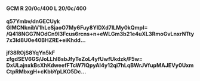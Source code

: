 #### GCM R 20/0c/400 L 20/0c/400
**q57Ymbv/dnGECUyk**<br/>**GIMCNknibV1hLeSjaoO7My6Fuy8YlDXd7ILMy0kQmpI=**<br/>**/Q418NGG7NOdCn9l3Fcus6rcns+n+eWLGm3b21e4uXL3RmoGvLnxrNTty7x3Id8U0e40BHZRE+eiKhdd...**<br/><br/>
**jf38ROjS8YqYn5kF**<br/>**zfgdSEV6GS/JoLLhI8sbJfyTeZoL4yfUwfUkdzk/F5w=**<br/>**DxULajnxkBsXhKdweefFTcW7lQpyAI4y12qi7hLqBWrJVfupMAJEVy0UxmCtpRMbxgH+cKbbYpLKO5Dc...**